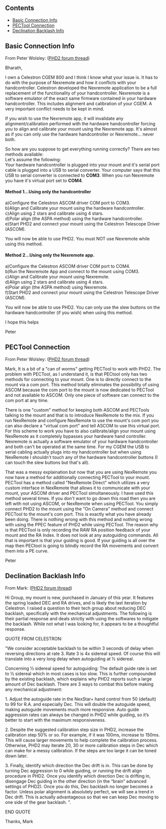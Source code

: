 ## Contents ##

* [Basic Connection Info](https://github.com/OpenPHDGuiding/phd2/wiki/Celestron-Mount-Connection/#basic-connection-info)
* [PECTool Connection](https://github.com/OpenPHDGuiding/phd2/wiki/Celestron-Mount-Connection/#pectool-connection)
* [Declination Backlash Info](https://github.com/OpenPHDGuiding/phd2/wiki/Celestron-Mount-Connection/#declination-backlash-info)

## Basic Connection Info ##

From Peter Wolsley: ([PHD2 forum thread](https://groups.google.com/d/msg/open-phd-guiding/h6sLV4ktQL0/D0Q6IYV_AwAJ))

Bharath,

I own a Celestron CGEM 800 and I think I know what your issue is.  It has to do with the purpose of Nexremote and how it conflicts with your handcontroller.  Celestron developed the Nexremote application to be a full replacement of the functionality of your handcontroller. Nexremote is a software emulator of the exact same firmware contained in your hardware handcontroller. This includes alignment and calibration of your CGEM.  A very important conflict needs to be kept in mind. 

If you wish to use the Nexremote app, it will invalidate any alignment/calibration performed with the hardware handcontroller forcing you to align and calibrate your mount using the Nexremote app.  It's almost as if you can only use the hardware handcontroller or Nexremote... never both.
 
So how are you suppose to get everything running correctly?  There are two methods available:  
Let's assume the following:  
Your hardware handcontroller is plugged into your mount and it's serial port cable is plugged into a USB to serial converter.  Your computer says that this USB to serial converter is connected to **COM3**.  When you run Nexremote you have it's virtual port set to **COM4**.
 
#### Method 1...Using only the handcontroller ####
a)Configure the Celestron ASCOM driver COM port to COM3.  
b)Align and Calibrate your mount using the hardware handcontroller.  
c)Align using 2 stars and calibrate using 4 stars.  
d)Polar align (the ASPA method) using the hardware handcontroller.  
e)Start PHD2 and connect your mount using the Celestron Telescope Driver (ASCOM).  

You will now be able to use PHD2. You must NOT use Nexremote while using this method.
 
#### Method 2...Using only the Nexremote app. ####
a)Configure the Celestron ASCOM driver COM port to COM4.  
b)Run the Nexremote App and connect to the mount using COM3.  
c)Align and Calibrate your mount using Nexremote.  
d)Align using 2 stars and calibrate using 4 stars.  
e)Polar align (the ASPA method) using Nexremote.  
f)Start PHD2 and connect your mount using the Celestron Telescope Driver (ASCOM).  

You will now be able to use PHD2. You can only use the slew buttons on the hardware handcontroller (if you wish) when using this method.

I hope this helps

Peter


## PECTool Connection ##

From Peter Wolsley: ([PHD2 forum thread](https://groups.google.com/d/msg/open-phd-guiding/Mymt3H5FLKE/X-Oi7QO1BAAJ))

Mark,
It is a bit of a "can of worms" getting PECTool to work with PHD2.  The problem with PECTool, as I understand it, is that PECtool only has two methods for connecting to your mount.  One is to directly connect to the mount via a com port.  This method totally eliminates the possibility of using ASCOM because the com port to the mount is now dedicated to PECTool and not available to ASCOM.  Only one piece of software can connect to the com port at any time.

There is one "custom" method for keeping both ASCOM and PECTools talking to the mount and that is to introduce NexRemote to the mix.  If you run NexRemote and configure NexRemote to use the mount's com port you can also declare a "virtual com port" and tell ASCOM to use this virtual port.  For this scheme to work you have to also calibrate/align your mount using NexRemote as it completely bypasses your hardware hand controller.  Nexremote is actually a software emulator of your hardware handcontroller and both can't be operated at the same time.  For my CGEM the USB to serial cabling actually plugs into my handcontroller but when using NexRemote I shouldn't touch any of the hardware handcontroller buttons (I can touch the slew buttons but that's all).

That was a messy explaination but now that you are using NexRemote you now have a method for additionally connecting PECTool to your mount.  PECTool has a method called "NexRemote Direct" which utilizes a very custom interface in NexRemote that allows it to communicate with your mount, your ASCOM driver and PECTool simultaneously.  I have used this method several times.
If you don't want to go down this road then you are left with not using ASCOM, or NexRemote when using PECTool.  You simply connect PHD2 to the mount using the "On Camera" method and connect PECTool to the mount's com port.  This is exactly what you have already been doing. There is nothing wrong with this method and nothing wrong with using the PPEC feature of PHD2 while using PECTool.  The reason why is that PECTool is only recording the RAW RA position feedback of your mount and the RA Index.  It does not look at any autoguiding commands. All that is important is that your guiding is good.  If your guiding is all over the map then PECtool is going to blindly record the RA movements and convert them into a PE curve.

Peter

## Declination Backlash Info ##

From Mark: ([PHD2 forum thread](https://groups.google.com/d/topic/open-phd-guiding/8Eb_TCTeaVg/discussion))

Hi Group,
my mount is new, purchased in January of this year.  It features the spring loaded DEC and RA drives, and is likely the last iteration by Celestron.  I raised a question to their tech group about reducing DEC backlash, specifically with the mechanical adjustments.  The following is their partial response and deals strictly with using the softwares to mitigate the backlash.  While not what I was looking for, it appears to be a thoughtful response.

QUOTE FROM CELESTRON:

"We consider acceptable backlash to be within 3 seconds of delay when reversing directions at rate 3. Rate 3 is 4x sidereal speed. Of course this will translate into a very long delay when autoguiding at ½ sidereal.

Concerning ½ sidereal speed for autoguiding:
The default guide rate is set to ½ sidereal which in most cases is too slow. This is further compounded by the existing backlash, which explains why PHD2 reports such a large amount of Dec backlash. There are 3 ways to combat this before making any mechanical adjustment:

1\.      Adjust the autoguide rate in the NexStar+ hand control from 50 (default) to 99 for R.A. and especially Dec. This will double the autoguide speed, making autoguide movements much more responsive. Auto guide aggression rates can always be changed in PHD2 while guiding, so it’s better to start with the maximum responsiveness.

2\.      Despite the suggested calibration step size in PHD2, increase the calibration step 50% or so. For example, if it was 100ms, increase to 150ms. This will cause larger movements to help complete the calibration process. Otherwise, PHD2 may iterate 20, 30 or more calibration steps in Dec which can make for a messy calibration. If the steps are too large it can be toned down later.

3\.      Finally, identify which direction the Dec drift is in. This can be done by turning Dec aggression to 0 while guiding, or running the drift align procedure in PHD2. Once you identify which direction Dec is drifting in, disengage Dec guiding in the other direction (in the “brain” advanced settings of PHD2). Once you do this, Dec backlash no longer becomes a factor. Unless polar alignment is absolutely perfect, we will see a trend in Dec drift. This is actually advantageous so that we can keep Dec moving to one side of the gear backlash. ".

END QUOTE

Thanks,
Mark
